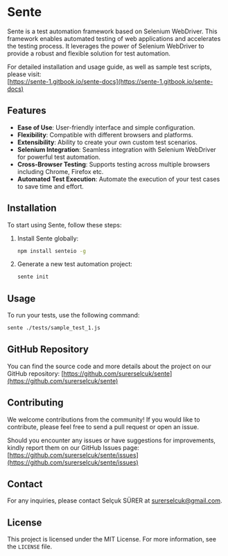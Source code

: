 # Sente
Sente is a test automation framework based on Selenium WebDriver. This framework enables automated testing of web applications and accelerates the testing process. It leverages the power of Selenium WebDriver to provide a robust and flexible solution for test automation.

For detailed installation and usage guide, as well as sample test scripts, please visit:  
[https://sente-1.gitbook.io/sente-docs](https://sente-1.gitbook.io/sente-docs)

## Features

- **Ease of Use**: User-friendly interface and simple configuration.
- **Flexibility**: Compatible with different browsers and platforms.
- **Extensibility**: Ability to create your own custom test scenarios.
- **Selenium Integration**: Seamless integration with Selenium WebDriver for powerful test automation.
- **Cross-Browser Testing**: Supports testing across multiple browsers including Chrome, Firefox etc.
- **Automated Test Execution**: Automate the execution of your test cases to save time and effort.

## Installation

To start using Sente, follow these steps:

1. Install Sente globally:
    ```bash
    npm install senteio -g
    ```
2. Generate a new test automation project:
    ```bash
    sente init    
    ```

## Usage

To run your tests, use the following command:
```bash
sente ./tests/sample_test_1.js
```
## GitHub Repository

You can find the source code and more details about the project on our GitHub repository: 
[https://github.com/surerselcuk/sente](https://github.com/surerselcuk/sente)

## Contributing

We welcome contributions from the community! If you would like to contribute, please feel free to send a pull request or open an issue.

Should you encounter any issues or have suggestions for improvements, kindly report them on our GitHub Issues page: 
[https://github.com/surerselcuk/sente/issues](https://github.com/surerselcuk/sente/issues)

## Contact

For any inquiries, please contact Selçuk SÜRER at [surerselcuk@gmail.com](mailto:surerselcuk@gmail.com).

## License

This project is licensed under the MIT License. For more information, see the `LICENSE` file.

